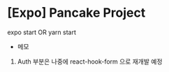 # [Expo] Pancake Project

expo start OR yarn start

- 메모

1. Auth 부분은 나중에 react-hook-form 으로 재개발 예정
